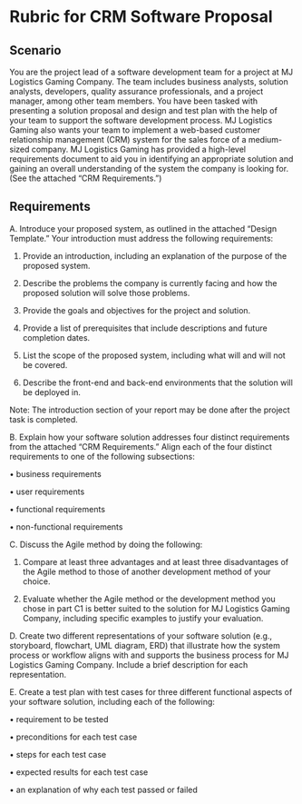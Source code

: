 # Rubric for CRM Software Proposal
## Scenario
You are the project lead of a software development team for a project at MJ Logistics Gaming Company. The team includes business analysts, solution analysts, developers, quality assurance professionals, and a project manager, among other team members. You have been tasked with presenting a solution proposal and design and test plan with the help of your team to support the software development process. MJ Logistics Gaming also wants your team to implement a web-based customer relationship management (CRM) system for the sales force of a medium-sized company. MJ Logistics Gaming has provided a high-level requirements document to aid you in identifying an appropriate solution and gaining an overall understanding of the system the company is looking for. (See the attached “CRM Requirements.”)

## Requirements

A.  Introduce your proposed system, as outlined in the attached “Design Template.” Your introduction must address the following requirements:

1.  Provide an introduction, including an explanation of the purpose of the proposed system.

2.  Describe the problems the company is currently facing and how the proposed solution will solve those problems.

3.  Provide the goals and objectives for the project and solution.

4.  Provide a list of prerequisites that include descriptions and future completion dates.

5.  List the scope of the proposed system, including what will and will not be covered.

6.  Describe the front-end and back-end environments that the solution will be deployed in.

 

Note: The introduction section of your report may be done after the project task is completed.

 

B.  Explain how your software solution addresses four distinct requirements from the attached “CRM Requirements.” Align each of the four distinct requirements to one of the following subsections:

•   business requirements

•   user requirements

•   functional requirements

•   non-functional requirements

 

C.  Discuss the Agile method by doing the following:

1.  Compare at least three advantages and at least three disadvantages of the Agile method to those of another development method of your choice.

2.  Evaluate whether the Agile method or the development method you chose in part C1 is better suited to the solution for MJ Logistics Gaming Company, including specific examples to justify your evaluation.

 

D.  Create two different representations of your software solution (e.g., storyboard, flowchart, UML diagram, ERD) that illustrate how the system process or workflow aligns with and supports the business process for MJ Logistics Gaming Company. Include a brief description for each representation.

 

E.  Create a test plan with test cases for three different functional aspects of your software solution, including each of the following:

•   requirement to be tested

•   preconditions for each test case

•   steps for each test case

•   expected results for each test case

•   an explanation of why each test passed or failed

 
